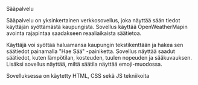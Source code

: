 Sääpalvelu

Sääpalvelu on yksinkertainen verkkosovellus, joka näyttää sään tiedot käyttäjän syöttämästä kaupungista. Sovellus käyttää OpenWeatherMapin avointa rajapintaa saadakseen reaaliaikaista säätietoa.

Käyttäjä voi syöttää haluamansa kaupungin tekstikenttään ja hakea sen säätiedot painamalla "Hae Sää" -painiketta. Sovellus näyttää saadut säätiedot, kuten lämpötilan, kosteuden, tuulen nopeuden ja sääkuvauksen. Lisäksi sovellus näyttää, miltä säätila näyttää emoji-muodossa.

Sovelluksessa on käytetty HTML, CSS sekä JS tekniikoita



